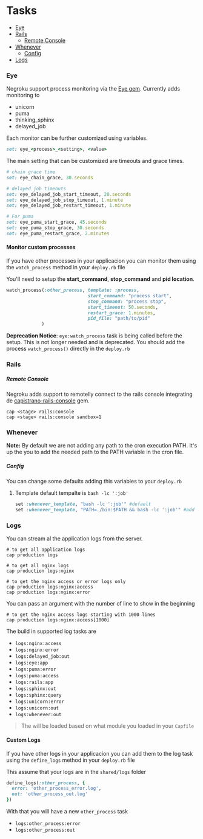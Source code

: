 # Tasks

* [Eye](#eye)
* [Rails](#rails)
    * [Remote Console](#remote-console)
* [Whenever](#whenever)
    * [Config](#config)
* [Logs](#logs)

### Eye

Negroku support process monitoring via the [Eye gem](https://github.com/kostya/eye). Currently adds monitoring to

- unicorn
- puma
- thinking_sphinx
- delayed_job

Each monitor can be further customized using variables.

```ruby
set: eye_<process>_<setting>, <value>
```

The main setting that can be customized are timeouts and grace times.

```ruby
# chain grace time
set: eye_chain_grace, 30.seconds

# delayed job timeouts
set: eye_delayed_job_start_timeout, 20.seconds
set: eye_delayed_job_stop_timeout, 1.minute
set: eye_delayed_job_restart_timeout, 1.minute

# For puma
set: eye_puma_start_grace, 45.seconds
set: eye_puma_stop_grace, 30.seconds
set: eye_puma_restart_grace, 2.minutes
```

#### Monitor custom processes

If you have other processes in your applicacion you can monitor them
using the `watch_process` method in your `deploy.rb` file

You'll need to setup the **start_command**, **stop_command** and **pid location**.

```ruby
watch_process(:other_process, template: :process,
                              start_command: "process start",
                              stop_command: "process stop",
                              start_timeout: 50.seconds,
                              restart_grace: 1.minutes,
                              pid_file: "path/to/pid"
             )
```

**Deprecation Notice**: `eye:watch_process` task is being called before the setup. This is not longer needed and is deprecated. You should add the process `watch_process()` directly in the `deploy.rb`

### Rails

##### Remote Console

Negroku adds support to remotelly connect to the rails console integrating de [capistrano-rails-console][1] gem.

```shell
cap <stage> rails:console
cap <stage> rails:console sandbox=1
```

[1]: https://github.com/ydkn/capistrano-rails-console

### Whenever

**Note:** By default we are not adding any path to the cron execution PATH. It's up the you to add the needed path to the PATH variable in the cron file.

##### Config
You can change some defaults adding this variables to your `deploy.rb`

1. Template
default tempalte is `bash -lc ':job'`

    ```ruby
    set :whenever_template, "bash -lc ':job'" #default
    set :whenever_template, "PATH=./bin:$PATH && bash -lc ':job'" #add location to the path
    ```

### Logs

You can stream al the application logs from the server.

```shell
# to get all application logs
cap production logs

# to get all nginx logs
cap production logs:nginx

# to get the nginx access or error logs only
cap production logs:nginx:access
cap production logs:nginx:error
```

You can pass an argument with the number of line to show in the beginning

```shell
# to get the nginx access logs starting with 1000 lines
cap production logs:nginx:access[1000]
```

The build in supported log tasks are


- `logs:nginx:access`
- `logs:nginx:error`
- `logs:delayed_job:out`
- `logs:eye:app`
- `logs:puma:error`
- `logs:puma:access`
- `logs:rails:app`
- `logs:sphinx:out`
- `logs:sphinx:query`
- `logs:unicorn:error`
- `logs:unicorn:out`
- `logs:whenever:out`

> The will be loaded based on what module you loaded in your `Capfile`

#### Custom Logs

If you have other logs in your applicacion you can add them to the log task
using the `define_logs` method in your `deploy.rb` file

This assume that your logs are in the `shared/logs` folder

```ruby
define_logs(:other_process, {
  error: 'other_process_error.log',
  out: 'other_process_out.log'
})
```

With that you will have a new `other_process` task

- `logs:other_process:error`
- `logs:other_process:out`
